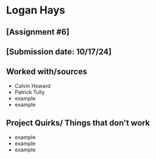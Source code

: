# Logan Hays
## [Assignment #6]
## [Submission date: 10/17/24]
## Worked with/sources 
* Calvin Howard 
* Patrick Tully 
* example
* example
## Project Quirks/ Things that don't work
* example
* example
* example
